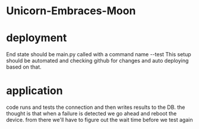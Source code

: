 # Unicorn-Embraces-Moon

# deployment

End state should be main.py called with a command name --test
This setup should be automated and checking github for changes and auto deploying based on that.

# application
code runs and tests the connection and then writes results to the DB.
the thought is that when a failure is detected we go ahead and reboot the device.
from there we'll have to figure out the wait time before we test again
